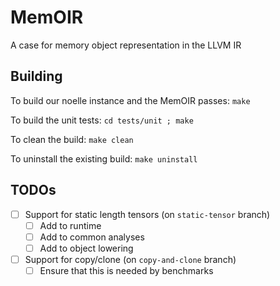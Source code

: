 # MemOIR
A case for memory object representation in the LLVM IR

## Building
To build our noelle instance and the MemOIR passes:
`make`

To build the unit tests:
`cd tests/unit ; make`

To clean the build:
`make clean`

To uninstall the existing build:
`make uninstall`

## TODOs
- [ ] Support for static length tensors (on `static-tensor` branch)
  - [ ] Add to runtime
  - [ ] Add to common analyses
  - [ ] Add to object lowering
- [ ] Support for copy/clone (on `copy-and-clone` branch)
  - [ ] Ensure that this is needed by benchmarks
